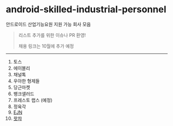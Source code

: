 # android-skilled-industrial-personnel

안드로이드 산업기능요원 지원 가능 회사 모음

> 리스트 추가를 위한 이슈나 PR 환영!
>
> 채용 링크는 10월에 추가 예정

---

1. 토스
2. 에이블리
3. 채널톡
4. 우아한 형제들
5. 당근마켓
6. 뱅크샐러드
7. 프레스토 랩스 (예정)
8. 정육각
9. [EJN](https://www.ejn.team/ac8c8809-4954-4177-9155-9cfca9840aec)
10. [왓챠](https://watcha.hire.trakstar.com/jobs/fk0q4um)
